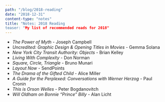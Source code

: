 ```yaml
---
path: "/blog/2018-reading"
date: "2018-12-31"
content-type: "notes"
title: "Notes: 2018 Reading
teaser: "My list of recommended reads for 2018"
---
```


- *The Power of Myth* - Joseph Campbell
- *Uncredited: Graphic Design & Opening Titles in Movies* - Gemma Solana
- *New York City Transit Authority: Objects* - Brian Kelley
- *Living With Complexity* - Don Norman
- *Square, Circle, Triangle*  - Bruno Munari
- *Layout Now* - SendPoints
- *The Drama of the Gifted Child* - Alice Miller
- *A Guide for the Perplexed: Conversations with Werner Herzog* - Paul Cronin
- *This is Orson Welles* - Peter Bogdanovitch
- *Will Oldham on Bonnie “Prince” Billy* - Alan Licht